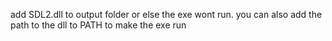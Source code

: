 add SDL2.dll to output folder or else the exe wont run.
you can also add the path to the dll to PATH to make the exe run